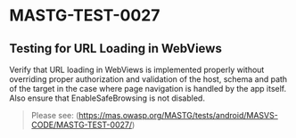 #  MASTG-TEST-0027

## Testing for URL Loading in WebViews

Verify that URL loading in WebViews is implemented properly without overriding proper authorization and validation of the host, schema and path of the target in the case where page navigation is handled by the app itself. Also ensure that EnableSafeBrowsing is not disabled.

> Please see: (https://mas.owasp.org/MASTG/tests/android/MASVS-CODE/MASTG-TEST-0027/)